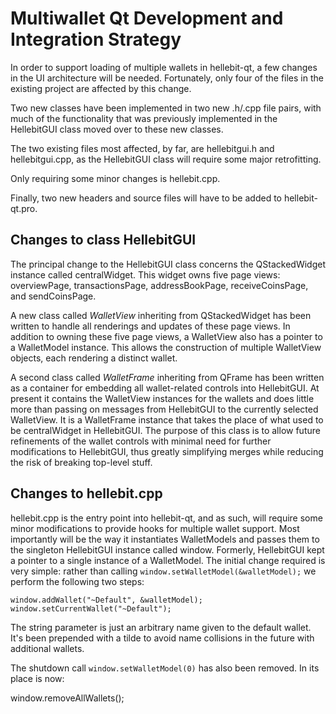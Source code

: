 Multiwallet Qt Development and Integration Strategy
===================================================

In order to support loading of multiple wallets in hellebit-qt, a few changes in the UI architecture will be needed.
Fortunately, only four of the files in the existing project are affected by this change.

Two new classes have been implemented in two new .h/.cpp file pairs, with much of the functionality that was previously
implemented in the HellebitGUI class moved over to these new classes.

The two existing files most affected, by far, are hellebitgui.h and hellebitgui.cpp, as the HellebitGUI class will require
some major retrofitting.

Only requiring some minor changes is hellebit.cpp.

Finally, two new headers and source files will have to be added to hellebit-qt.pro.

Changes to class HellebitGUI
---------------------------
The principal change to the HellebitGUI class concerns the QStackedWidget instance called centralWidget.
This widget owns five page views: overviewPage, transactionsPage, addressBookPage, receiveCoinsPage, and sendCoinsPage.

A new class called *WalletView* inheriting from QStackedWidget has been written to handle all renderings and updates of
these page views. In addition to owning these five page views, a WalletView also has a pointer to a WalletModel instance.
This allows the construction of multiple WalletView objects, each rendering a distinct wallet.

A second class called *WalletFrame* inheriting from QFrame has been written as a container for embedding all wallet-related
controls into HellebitGUI. At present it contains the WalletView instances for the wallets and does little more than passing on messages
from HellebitGUI to the currently selected WalletView. It is a WalletFrame instance
that takes the place of what used to be centralWidget in HellebitGUI. The purpose of this class is to allow future
refinements of the wallet controls with minimal need for further modifications to HellebitGUI, thus greatly simplifying
merges while reducing the risk of breaking top-level stuff.

Changes to hellebit.cpp
----------------------
hellebit.cpp is the entry point into hellebit-qt, and as such, will require some minor modifications to provide hooks for
multiple wallet support. Most importantly will be the way it instantiates WalletModels and passes them to the
singleton HellebitGUI instance called window. Formerly, HellebitGUI kept a pointer to a single instance of a WalletModel.
The initial change required is very simple: rather than calling `window.setWalletModel(&walletModel);` we perform the
following two steps:

	window.addWallet("~Default", &walletModel);
	window.setCurrentWallet("~Default");

The string parameter is just an arbitrary name given to the default wallet. It's been prepended with a tilde to avoid name collisions in the future with additional wallets.

The shutdown call `window.setWalletModel(0)` has also been removed. In its place is now:

window.removeAllWallets();
